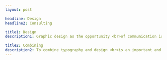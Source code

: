 ```yaml
---
layout: post

headline: Design 
headline2: Consulting 

title1: Design
description1: Graphic design as the opportunity <br>of communication is also very important.

title2: Combining
description2: To combine typography and design <br>is an important and noteworthy task.
---
```


